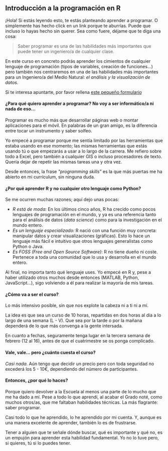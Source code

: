 ## Introducción a la programación en R

¡Hola! Si estás leyendo esto, te estás planteando aprender a programar. O simplemente has hecho click en un link porque te aburrías. Puede que incluso lo hayas hecho sin querer. Sea como fuere, déjame que te diga una cosa:

> Saber programar es una de las habilidades más importantes que puede tener un ingeniero/a de cualquier clase.

En este curso en concreto podrás aprender los cimientos de cualquier lenguaje de programación (tipos de variables, creación de funciones...) pero también nos centraremos en una de las habilidades más importantes para un Ingeniero/a del Medio Natural: _el análisis y la visualización de datos._

Si te interesa apuntarte, por favor rellena [este pequeño formulario](https://goo.gl/forms/I68QofWpCVUkWKAk1)

#### ¿Para qué quiero aprender a programar? No voy a ser informático/a ni nada de eso...

Programar es mucho más que desarrollar páginas web o montar aplicaciones para el móvil. En palabras de un gran amigo, es la diferencia entre tocar un instrumento y saber solfeo.

Yo empecé a programar porque me sentía limitado por las herramientas que estaba usando en ese momento; las mismas herramientas que estás usando tú o que empezarás a usar a lo largo de la carrera. Me refiero sobre todo a Excel, pero también a cualquier GIS o incluso procesadores de texto. Quería dejar de repetir las mismas tareas una y otra vez.

Desde entonces, la frase _"programming skills"_ es la que más puertas me ha abierto en mi currículum, sin ninguna duda.

#### ¿Por qué aprender R y no cualquier otro lenguaje como Python?

Se me ocurren muchas razones; aquí dejo unas pocas:

- _R está de moda:_ En los últimos cinco años, R ha crecido como pocos lenguajes de programación en el mundo, y ya es una referencia tanto para el análisis de datos (_data science_) como para la investigación en el mundo entero.
- _Es un lenguaje especializado:_ R nació con una función muy concreta: manipular datos y crear visualizaciones (gráficas). Esto lo hace un lenguaje más fácil e intuitivo que otros lenguajes generalistas como Python o Java.
- _Es FOSS (Free and Open Source Software)_: R no tiene dueño ni coste. Pertenece a toda una comunidad que lo usa y desarrolla en el mundo entero.

Al final, no importa tanto qué lenguaje uses. Yo empecé en R y, pese a haber utilizado otros muchos desde entonces (MATLAB, Python, JavaScript...), sigo volviendo a él para realizar la mayoría de mis tareas.

#### ¿Cómo va a ser el curso?

Lo más intensivo posible, sin que nos explote la cabeza ni a ti ni a mí.

La idea es que sea un curso de 10 horas, repartidas en dos horas al día a lo largo de una semana (L - V). Que sea por la tarde o por la mañana dependerá de lo que más convenga a la gente intersada.

En cuanto a fechas, seguramente tenga lugar en la tercera semana de febrero (12 al 16), antes de que el cuatrimestre se os ponga complicado.

#### Vale, vale... pero ¿cuánto cuesta el curso?

_Casi nada_. Aún tengo que decidir un precio pero con toda seguridad no excederá los 5 - 10€, dependiendo del número de participantes.

#### Entonces, ¿por qué lo haces?

Porque quiero devolver a la Escuela al menos una parte de lo mucho que me ha dado a mí. Pese a todo lo que aprendí, al acabar el Grado noté, como muchos otros/as, que me faltaban habilidades técnicas. La más flagrante: saber programar.

Casi todo lo que he aprendido, lo he aprendido por mi cuenta. Y, aunque es una manera excelente de aprender, también lo es de frustrarse. 

Tener a alguien que te señale dónde buscar, qué es importante y qué no, es un empujón para aprender esta habilidad fundamental. Yo no lo tuve pero, si quieres, tú si lo puedes tener.

